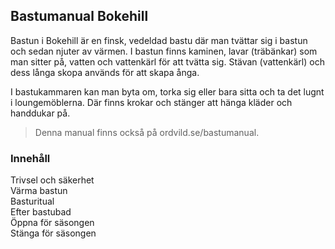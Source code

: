 ## Bastumanual Bokehill

Bastun i Bokehill är en finsk, vedeldad bastu där man tvättar sig i bastun och sedan njuter av värmen. I bastun finns kaminen, lavar (träbänkar) som man sitter på, vatten och vattenkärl för att tvätta sig. Stävan (vattenkärl) och dess långa skopa används för att skapa ånga.

I bastukammaren kan man byta om, torka sig eller bara sitta och ta det lugnt i loungemöblerna. Där finns krokar och stänger att hänga kläder och handdukar på.

> Denna manual finns också på ordvild.se/bastumanual.

### Innehåll

Trivsel och säkerhet<br>
Värma bastun<br>
Basturitual<br>
Efter bastubad<br>
Öppna för säsongen<br>
Stänga för säsongen
